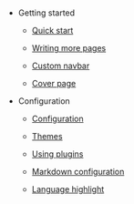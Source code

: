 # 

-   Getting started

    -   [Quick start](quickstart.md)

    -   [Writing more pages](more-pages.md)

    -   [Custom navbar](custom-navbar.md)

    -   [Cover page](cover.md)

-   Configuration

    -   [Configuration](configuration.md)

    -   [Themes](themes.md)

    -   [Using plugins](plugins.md)

    -   [Markdown configuration](markdown.md)

    -   [Language highlight](language-highlight.md)


